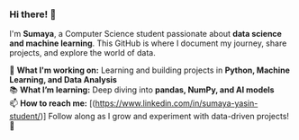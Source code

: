### Hi there! 👋  

I'm **Sumaya**, a Computer Science student passionate about **data science and machine learning**. This GitHub is where I document my journey, share projects, and explore the world of data.  

🚀 **What I'm working on:** Learning and building projects in **Python, Machine Learning, and Data Analysis**  
📚 **What I’m learning:** Deep diving into **pandas, NumPy, and AI models**  
📫 **How to reach me:**  [(https://www.linkedin.com/in/sumaya-yasin-student/)]
Follow along as I grow and experiment with data-driven projects! 🚀  
